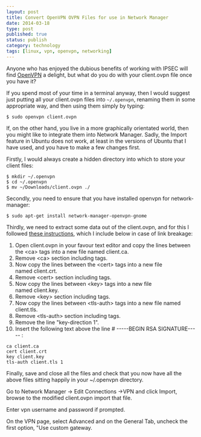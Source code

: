 ```yaml
--- 
layout: post 
title: Convert OpenVPN OVPN Files for use in Network Manager
date: 2014-03-18
type: post 
published: true 
status: publish
category: technology
tags: [linux, vpn, openvpn, networking]
---
```


Anyone who has enjoyed the dubious benefits of working with IPSEC will
find [OpenVPN](http://openvpn.net/ "OpenVPN") a delight, but what do you
do with your client.ovpn file once you have it?

If you spend most of your time in a terminal anyway, then I would
suggest just putting all your client.ovpn files into `~/.openvpn`,
renaming them in some appropriate way, and then using them simply by
typing:

    $ sudo openvpn client.ovpn

<!--more-->

If, on the other hand, you live in a more graphically orientated world,
then you might like to integrate them into Network Manager. Sadly, the
Import feature in Ubuntu does not work, at least in the versions of
Ubuntu that I have used, and you have to make a few changes first.

Firstly, I would always create a hidden directory into which to store
your client files:

    $ mkdir ~/.openvpn
    $ cd ~/.openvpn
    $ mv ~/Downloads/client.ovpn ./

Secondly, you need to ensure that you have installed openvpn for
network-manager:

    $ sudo apt-get install network-manager-openvpn-gnome

Thirdly, we need to extract some data out of the client.ovpn, and for
this I followed [these
instructions](http://howto.praqma.net/ubuntu/vpn/openvpn-access-server-client-on-ubuntu "OpenVPN Access Server Client on Ubuntu"),
which I include below in case of link breakage:

1.  Open client.ovpn in your favour text editor and copy the lines
    between the \<ca\> tags into a new file named client.ca.
2.  Remove \<ca\> section including tags.
3.  Now copy the lines between the \<cert\> tags into a new file
    named client.crt.
4.  Remove \<cert\> section including tags.
5.  Now copy the lines between \<key\> tags into a new file
    named client.key.
6.  Remove \<key\> section including tags.
7.  Now copy the lines between \<tls-auth\> tags into a new file named
    client.tls.
8.  Remove \<tls-auth\> section including tags.
9.  Remove the line "key-direction 1".
10. Insert the following text above the line \# -----BEGIN RSA
    SIGNATURE----- :

<!-- -->

    ca client.ca
    cert client.crt
    key client.key
    tls-auth client.tls 1

Finally, save and close all the files and check that you now have all
the above files sitting happily in your \~/.openvpn directory.

Go to Network Manager -\> Edit Connections -\>VPN and click Import,
browse to the modified client.ovpn import that file.

Enter vpn username and password if prompted.

On the VPN page, select Advanced and on the General Tab, uncheck the
first option, "Use custom gateway.

